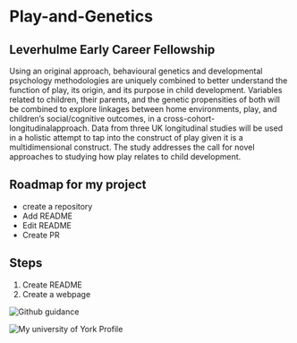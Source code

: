 # Play-and-Genetics

## Leverhulme Early Career Fellowship
Using an original approach, behavioural genetics and developmental psychology methodologies are uniquely combined to better understand the function of play, its origin, and its purpose in child development. Variables related to children, their parents, and the genetic propensities of both will be combined to explore linkages between home environments, play, and children’s social/cognitive outcomes, in a cross-cohort-longitudinalapproach. Data from three UK longitudinal studies will be used in a holistic attempt to tap into the construct of play given it is a multidimensional construct. The study addresses the call for novel approaches to studying how play relates to child development.

## Roadmap for my project
* create a repository
* Add README
* Edit README
* Create PR

## Steps
1. Create README
2. Create a webpage

![Github guidance](https://www.youtube.com/watch?v=lRW8mlpTw5M)

![My university of York Profile](https://www.york.ac.uk/education/our-staff/academic/gill-francis/)

